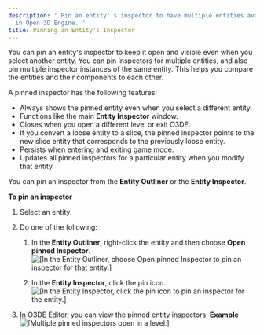 ```yaml
---
description: ' Pin an entity''s inspector to have multiple entities available to edit
  in Open 3D Engine. '
title: Pinning an Entity's Inspector
---
```


You can pin an entity's inspector to keep it open and visible even when you select another entity\. You can pin inspectors for multiple entities, and also pin multiple inspector instances of the same entity\. This helps you compare the entities and their components to each other\.

A pinned inspector has the following features:
+ Always shows the pinned entity even when you select a different entity\.
+ Functions like the main **Entity Inspector** window\.
+ Closes when you open a different level or exit O3DE\.
+ If you convert a loose entity to a slice, the pinned inspector points to the new slice entity that corresponds to the previously loose entity\.
+ Persists when entering and exiting game mode\.
+ Updates all pinned inspectors for a particular entity when you modify that entity\.

You can pin an inspector from the **Entity Outliner** or the **Entity Inspector**\.

**To pin an inspector**

1. Select an entity\.

1. Do one of the following:

   1. In the **Entity Outliner**, right\-click the entity and then choose **Open pinned Inspector**\.
![\[In the Entity Outliner, choose Open pinned Inspector to pin an inspector for that entity.\]](/images/user-guide/component/entity_system/component-entity-inspector-pin-1.png)

   1. In the **Entity Inspector**, click the pin icon\.
![\[In the Entity Inspector, click the pin icon to pin an inspector for the entity.\]](/images/user-guide/component/entity_system/component-entity-inspector-pin-2.png)

1. In O3DE Editor, you can view the pinned entity inspectors\.
**Example**
![\[Multiple pinned inspectors open in a level.\]](/images/user-guide/component/entity_system/component-entity-inspector-pin.png)